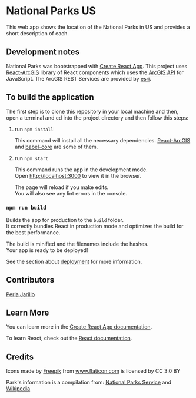 # National Parks US

This web app shows the location of the National Parks in US and provides a short description of each.

## Development notes

National Parks was bootstrapped with [Create React App](https://github.com/facebook/create-react-app). This project uses [React-ArcGIS](https://github.com/Esri/react-arcgis) library of React components which uses the [ArcGIS API](https://developers.arcgis.com/javascript/) for JavaScript. The ArcGIS REST Services are provided by [esri](https://www.esri.com/en-us/arcgis/about-arcgis/overview).

## To build the application

The first step is to clone this repository in your local machine and then, open a terminal and cd into the project directory and then follow this steps:

1. run `npm install`

   This command will install all the necessary dependencies. [React-ArcGIS](https://github.com/Esri/react-arcgis) and [babel-core](https://github.com/babel/babel/tree/master/packages/babel-core) are some of them.

2. run `npm start`

   This command runs the app in the development mode.<br>
   Open [http://localhost:3000](http://localhost:3000) to view it in the browser.

   The page will reload if you make edits.<br>
   You will also see any lint errors in the console.

### `npm run build`

Builds the app for production to the `build` folder.<br>
It correctly bundles React in production mode and optimizes the build for the best performance.

The build is minified and the filenames include the hashes.<br>
Your app is ready to be deployed!

See the section about [deployment](https://facebook.github.io/create-react-app/docs/deployment) for more information.

## Contributors

[Perla Jarillo](https://github.com/perlajarillo)

## Learn More

You can learn more in the [Create React App documentation](https://facebook.github.io/create-react-app/docs/getting-started).

To learn React, check out the [React documentation](https://reactjs.org/).

## Credits

Icons made by [Freepik](https://www.freepik.com/) from www.flaticon.com is licensed by CC 3.0 BY

Park's information is a compilation from: [National Parks Service](https://www.nps.gov/index.htm) and [Wikipedia](https://en.wikipedia.org/wiki/List_of_national_parks_of_the_United_States)
